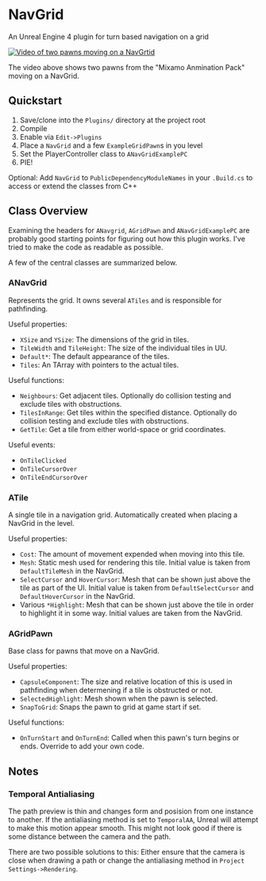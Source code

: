 # NavGrid
An Unreal Engine 4 plugin for turn based navigation on a grid

[![Video of two pawns moving on a NavGrtid](http://img.youtube.com/vi/FoqGXE3b7FE/0.jpg)](http://www.youtube.com/watch?v=FoqGXE3b7FE)

The video above shows two pawns from the "Mixamo Anmination Pack" moving on a NavGrid.

## Quickstart
1. Save/clone into the `Plugins/` directory at the project root
2. Compile
3. Enable via `Edit->Plugins`
4. Place a `NavGrid` and a few `ExampleGridPawn`s in you level
5. Set the PlayerController class to `ANavGridExamplePC`
6. PIE!

Optional: Add `NavGrid` to `PublicDependencyModuleNames` in your `.Build.cs` to access or extend the classes from C++

## Class Overview
Examining the headers for `ANavgrid`, `AGridPawn` and `ANavGridExamplePC` are probably good starting points for figuring out how this plugin works. I've tried to make the code as readable as possible.

A few of the central classes are summarized below.

### ANavGrid
Represents the grid. It owns several `ATiles` and is responsible for pathfinding.

Useful properties:
* `XSize` and `YSize`: The dimensions of the grid in tiles.
* `TileWidth` and `TileHeight`: The size of the individual tiles in UU.
* `Default*`: The default appearance of the tiles.
* `Tiles`: An TArray with pointers to the actual tiles.

Useful functions:
* `Neighbours`: Get adjacent tiles. Optionally do collision testing and exclude tiles with obstructions.
* `TilesInRange`: Get tiles within the specified distance. Optionally do collision testing and exclude tiles with obstructions.
* `GetTile`: Get a tile from either world-space or grid coordinates.

Useful events:
* `OnTileClicked`
* `OnTileCursorOver`
* `OnTileEndCursorOver`

### ATile
A single tile in a navigation grid. Automatically created when placing a NavGrid in the level.

Useful properties:
* `Cost`: The amount of movement expended when moving into this tile.
* `Mesh`: Static mesh used for rendering this tile. Initial value is taken from `DefaultTileMesh` in the NavGrid.
* `SelectCursor` and `HoverCursor`: Mesh that can be shown just above the tile as part of the UI. Initial value is taken from `DefaultSelectCursor` and `DefaultHoverCursor` in the NavGrid.
* Various `*Highlight`: Mesh that can be shown just above the tile in order to highlight it in some way. Initial values are taken from the NavGrid.

### AGridPawn
Base class for pawns that move on a NavGrid.

Useful properties:
* `CapsuleComponent`: The size and relative location of this is used in pathfinding when determening if a tile is obstructed or not. 
* `SelectedHighlight`: Mesh shown when the pawn is selected.
* `SnapToGrid`: Snaps the pawn to grid at game start if set.

Useful functions:
* `OnTurnStart` and `OnTurnEnd`: Called when this pawn's turn begins or ends. Override to add your own code.

## Notes

### Temporal Antialiasing
The path preview is thin and changes form and posision from one instance to another. If the antialiasing method is set to `TemporalAA`, Unreal will attempt to make this motion appear smooth. This might not look good if there is some distance between the camera and the path.

There are two possible solutions to this: Either ensure that the camera is close when drawing a path or change the antialiasing method in `Project Settings->Rendering`.
